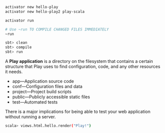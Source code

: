 

```bash
activator new hello-play
activator new hello-play2 play-scala

activator run

# Use ~run TO COMPILE CHANGED FILES IMMEDIATELY
~run

sbt> clean
sbt> compile
sbt> run
```

A **Play application** is a directory on the filesystem that contains a certain structure that Play uses to find configuration, code, and any other resources it needs.
* app—Application source code
* conf—Configuration files and data
* project—Project build scripts
* public—Publicly accessible static files
* test—Automated tests



There is a major implications for being able to test your web application without running a server.
```bash
scala> views.html.hello.render("Play!")

```